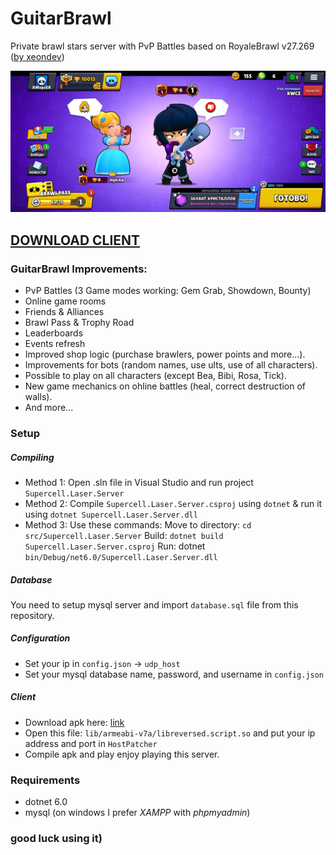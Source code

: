 # GuitarBrawl
Private brawl stars server with PvP Battles based on RoyaleBrawl v27.269 ([by xeondev](https://ginhub.com/xeondev1337))

![Screenshot](https://github.com/xmopser/GuitarBrawl/blob/main/screenshots/Screenshot_2025-01-26-01-12-48-136_com.miokiru.pianobrawl.jpg)

## [DOWNLOAD CLIENT](https://drive.google.com/file/d/1pZ2p6oQYDy1TWe5joe6C296Wj1EufDe9/view?usp=sharing)

### GuitarBrawl Improvements:
- PvP Battles (3 Game modes working: Gem Grab, Showdown, Bounty)
- Online game rooms
- Friends & Alliances
- Brawl Pass & Trophy Road
- Leaderboards
- Events refresh
- Improved shop logic (purchase brawlers, power points and more...).
- Improvements for bots (random names, use ults, use of all characters).
- Possible to play on all characters (except Bea, Bibi, Rosa, Tick).
- New game mechanics on ohline battles (heal, correct destruction of walls).
- And more...

### Setup
##### Compiling
- Method 1: Open .sln file in Visual Studio and run project `Supercell.Laser.Server`
- Method 2: Compile `Supercell.Laser.Server.csproj` using `dotnet` & run it using `dotnet Supercell.Laser.Server.dll`
- Method 3: Use these commands:
Move to directory: `cd src/Supercell.Laser.Server`
Build: `dotnet build Supercell.Laser.Server.csproj`
Run: dotnet `bin/Debug/net6.0/Supercell.Laser.Server.dll`
##### Database
You need to setup mysql server and import `database.sql` file from this repository.
##### Configuration
- Set your ip in `config.json` -> `udp_host`
- Set your mysql database name, password, and username in `config.json`
##### Client
- Download apk here: [link](https://drive.google.com/file/d/1pZ2p6oQYDy1TWe5joe6C296Wj1EufDe9/view?usp=sharing)
- Open this file: `lib/armeabi-v7a/libreversed.script.so` and put your ip address and port in `HostPatcher`
- Compile apk and play enjoy playing this server.

### Requirements
- dotnet 6.0
- mysql (on windows I prefer *XAMPP* with *phpmyadmin*)


### good luck using it)
